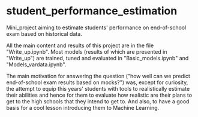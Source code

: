 # student_performance_estimation
Mini_project aiming to estimate students' performance on end-of-school exam based on historical data.

All the main content and results of this project are in the file "Write_up.ipynb".
Most models (results of which are presented in "Write_up") are trained, tuned and evaluated in "Basic_models.ipynb" and "Models_vardata.ipynb".

The main motivation for answering the question ("how well can we predict end-of-school exam results based on mocks?") was, except for curiosity,
the attempt to equip this years' students with tools to realistically estimate their abilities and hence for them to evaluate how realistic are their
plans to get to the high schools that they intend to get to. And also, to have a good basis for a cool lesson introducing them to Machine Learning.
